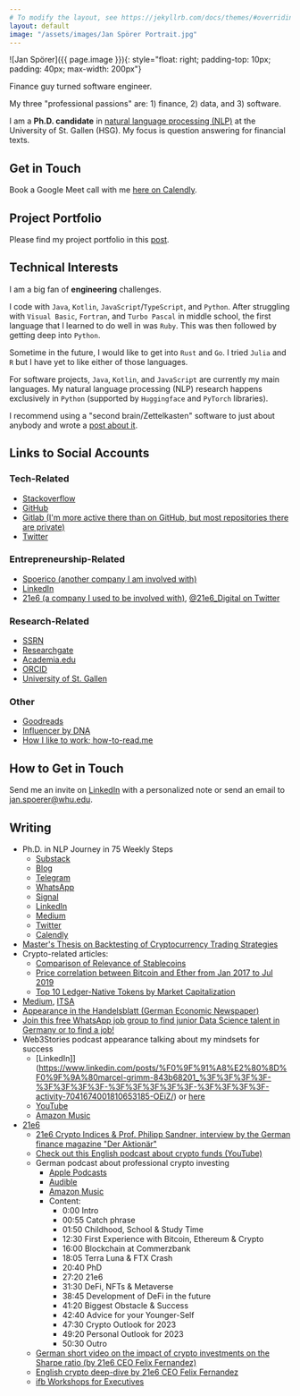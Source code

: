 ```yaml
---
# To modify the layout, see https://jekyllrb.com/docs/themes/#overriding-theme-defaults
layout: default
image: "/assets/images/Jan Spörer Portrait.jpg"
---
```


![Jan Spörer]({{ page.image }}){: style="float: right; padding-top: 10px; padding: 40px; max-width: 200px"}

Finance guy turned software engineer.

My three "professional passions" are: 1) finance, 2) data, and 3) software.

I am a **Ph.D. candidate** in [natural language processing (NLP)](https://ics.unisg.ch/chair-ds-nlp-handschuh/) at the University of St. Gallen (HSG). My focus is question answering for financial texts.

## Get in Touch

Book a Google Meet call with me [here on Calendly](https://calendly.com/janspoerer/30m).

## Project Portfolio

Please find my project portfolio in this [post](post/2022/07/24/project-portfolio.html).

## Technical Interests

I am a big fan of **engineering** challenges.

I code with `Java`, `Kotlin`, `JavaScript`/`TypeScript`, and `Python`. After struggling with `Visual Basic`, `Fortran`, and `Turbo Pascal` in middle school, the first language that I learned to do well in was `Ruby`. This was then followed by getting deep into `Python`.

Sometime in the future, I would like to get into `Rust` and `Go`. I tried `Julia` and `R` but I have yet to like either of those languages.

For software projects, `Java`, `Kotlin`, and `JavaScript` are currently my main languages. My natural language processing (NLP) research happens exclusively in `Python` (supported by `Huggingface` and `PyTorch` libraries).

I recommend using a "second brain/Zettelkasten" software to just about anybody and wrote a [post about it](/secondbrain).

## Links to Social Accounts

### Tech-Related

* [Stackoverflow](https://stackoverflow.com/users/6057510/jan-sp%c3%b6rer)
* [GitHub](https://github.com/janspoerer)
* [Gitlab (I'm more active there than on GitHub, but most repositories there are private)](https://gitlab.com/janspoerer1)
* [Twitter](https://twitter.com/JanSpoerer)

### Entrepreneurship-Related

* [Spoerico (another company I am involved with)](https://spoerico.com/)
* [LinkedIn](https://www.linkedin.com/in/janspoerer/)
* [21e6 (a company I used to be involved with)](https://assets.21e6.io/), [@21e6_Digital on Twitter](https://twitter.com/21e6_Digital)

### Research-Related

* [SSRN](https://papers.ssrn.com/sol3/cf_dev/AbsByAuth.cfm?per_id=3917972)
* [Researchgate](https://www.researchgate.net/profile/Jan-Spoerer)
* [Academia.edu](https://independent.academia.edu/JSp%C3%B6rer)
* [ORCID](https://orcid.org/0000-0002-9473-5029)
* [University of St. Gallen](https://ics.unisg.ch/chair-ds-nlp-handschuh/)

### Other

* [Goodreads](https://www.goodreads.com/user/show/64425508-jan-sp-rer)
* [Influencer by DNA](https://philippsandner.medium.com/call-for-applications-for-influencer-by-dna-a-6-week-mentoring-program-to-become-influencer-and-11af32faaccc)
* [How I like to work; how-to-read.me](https://app.how-to-read.me/public/4ce1a4e0-0754-4658-aa11-11d5e83020c3)

## How to Get in Touch

Send me an invite on [LinkedIn](https://www.linkedin.com/in/janspoerer/) with a personalized note or send an email to jan.spoerer@whu.edu.

## Writing

* Ph.D. in NLP Journey in 75 Weekly Steps
    * [Substack](https://nlpjourney.substack.com/)
    * [Blog](https://janspoerer.github.io/phdstudies/)
    * [Telegram](https://t.me/+gmkAaVlKPh4xZTky)
    * [WhatsApp](https://chat.whatsapp.com/F6901LMMJWIGlxrahkgBcq)
    * [Signal](https://signal.group/#CjQKIBRVuHKD-b_yhfeB3gnPU0G4HSA3tv1WmaA2PO___abEEhDqLwQXJZWJuwYamodAUqjN)
    * [LinkedIn](https://www.linkedin.com/in/janspoerer/)
    * [Medium](https://medium.com/@janspoerer/about)
    * [Twitter](https://twitter.com/JanSpoerer)
    * [Calendly](https://calendly.com/janspoerer/30m)
* [Master's Thesis on Backtesting of Cryptocurrency Trading Strategies](https://papers.ssrn.com/sol3/papers.cfm?abstract_id=3620154)
* Crypto-related articles:
    * [Comparison of Relevance of Stablecoins](https://medium.com/@mk.marcel.kaiser/tether-is-the-dominant-stablecoin-with-an-87-share-of-total-stablecoin-market-capitalization-772dc78b32a1)
    * [Price correlation between Bitcoin and Ether from Jan 2017 to Jul 2019](https://medium.com/@mk.marcel.kaiser/price-correlation-between-bitcoin-and-ether-from-jan-2017-to-jul-2019-59a0db26de6)
    * [Top 10 Ledger-Native Tokens by Market Capitalization](https://medium.com/@mk.marcel.kaiser/top-10-ledger-native-tokens-by-market-capitalization-21f40bae6257)
* [Medium](https://medium.com/@janspoerer/about), [ITSA](https://medium.com/@mk.marcel.kaiser/top-10-ledger-native-tokens-by-market-capitalization-21f40bae6257)
* [Appearance in the Handelsblatt (German Economic Newspaper)](https://www.handelsblatt.com/finanzen/maerkte/devisen-rohstoffe/bitcoin-und-co-wie-fondsprofis-mit-kryptowaehrungen-experimentieren/27805202.html)
* [Join this free WhatsApp job group to find junior Data Science talent in Germany or to find a job!](https://chat.whatsapp.com/JdDgM4yIexODMe4FkGJuLE)
* Web3Stories podcast appearance talking about my mindsets for success
    * [LinkedIn]](https://www.linkedin.com/posts/%F0%9F%91%A8%E2%80%8D%F0%9F%9A%80marcel-grimm-843b68201_%3F%3F%3F%3F-%3F%3F%3F%3F-%3F%3F%3F%3F%3F-%3F%3F%3F%3F-activity-7041674001810653185-OEiZ/) or [here](https://www.linkedin.com/posts/21e6-dlt_8-jan-sp%C3%B6rer-blockchain-life-story-commerzbank-activity-7044293139217473536-V13u)
    * [YouTube](https://www.youtube.com/watch?v=x5qkNojbZV4)
    * [Amazon Music](https://music.amazon.com/podcasts/ec613a79-9118-4759-a840-c5dcbca7ee8f/episodes/dc3a052a-e509-41d4-9222-927fc02d186f/web3stories---empower-and-inspire-beyond-the-block-8-jan-sp%C3%B6rer-blockchain-life-story-commerzbank-21e6-phd)
* [21e6](https://assets.21e6.io/)
    * [21e6 Crypto Indices & Prof. Philipp Sandner, interview by the German finance magazine "Der Aktionär"](https://youtu.be/lwIYYiQQFLQ?t=348)
	* [Check out this English podcast about crypto funds (YouTube)](https://www.youtube.com/watch?v=nl3XdpC4_fo)
	* German podcast about professional crypto investing
		* [Apple Podcasts](https://podcasts.apple.com/de/podcast/krypto-im-portfolio/id1638093768)
		* [Audible](https://www.audible.de/pd/Krypto-im-Portfolio-Podcast/B0B9GCK4GX)
        * [Amazon Music](https://music.amazon.com/podcasts/4f0d7798-7fc3-44fc-888f-62dc2ee904aa/episodes/2d4a00eb-1efa-42d9-8c84-275c3943faca/krypto-im-portfolio-krypto-fonds-mit-jan-sp%C3%B6rer-due-diligence-und-data-manager-bei-21e6-capital)
        * Content:
            * 0:00 Intro
            * 00:55 Catch phrase
            * 01:50 Childhood, School & Study Time
            * 12:30 First Experience with Bitcoin, Ethereum & Crypto
            * 16:00 Blockchain at Commerzbank
            * 18:05 Terra Luna & FTX Crash
            * 20:40 PhD
            * 27:20 21e6
            * 31:30 DeFi, NFTs & Metaverse
            * 38:45 Development of DeFi in the future
            * 41:20 Biggest Obstacle & Success
            * 42:40 Advice for your Younger-Self
            * 47:30 Crypto Outlook for 2023
            * 49:20 Personal Outlook for 2023
            * 50:30 Outro
	* [German short video on the impact of crypto investments on the Sharpe ratio (by 21e6 CEO Felix Fernandez)](https://www.youtube.com/watch?v=euyf8CKHEeg)
	* [English crypto deep-dive by 21e6 CEO Felix Fernandez](https://www.youtube.com/watch?v=BPT3FuO9VnQ)
	* [ifb Workshops for Executives](https://assets.21e6.io/blog/jan-sp%C3%B6rer-at-ifb-workshop-about-distributed-ledger-technologies)
